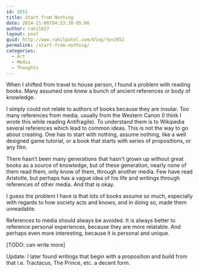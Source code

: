```yaml
---
id: 2651
title: Start from Nothing
date: 2014-11-06T04:53:30-05:00
author: rahil627
layout: post
guid: http://www.rahilpatel.com/blog/?p=2651
permalink: /start-from-nothing/
categories:
  - Art
  - Media
  - Thoughts
---
```

When I shifted from travel to house person, I found a problem with reading books. Many assumed one knew a bunch of ancient references or body of knowledge.

I simply could not relate to authors of books because they are insular. Too many references from media, usually from the Western Canon (I think I wrote this while reading Antifragile). To understand them is to Wikipedia several references which lead to common ideas. This is not the way to go about creating. One has to start with nothing, assume nothing, like a well designed game tutorial, or a book that starts with series of propositions, or any film.

There hasn’t been many generations that hasn't grown up without great books as a source of knowledge, but of these generation, nearly none of them read them, only know of them, through another media. Few have read Aristotle, but perhaps has a vague idea of his life and writings through references of other media. And that is okay.

I guess the problem I have is that lots of books assume so much, especially with regards to how society acts and knows, and in doing so, made them unreadable.

References to media should always be avoided. It is always better to reference personal experiences, because they are more relatable. And perhaps even more interesting, because it is personal and unique.

[TODO: can write more]

Update:
I later found writings that begin with a proposition and build from that i.e. Tractacus, The Prince, etc. a decent form.
